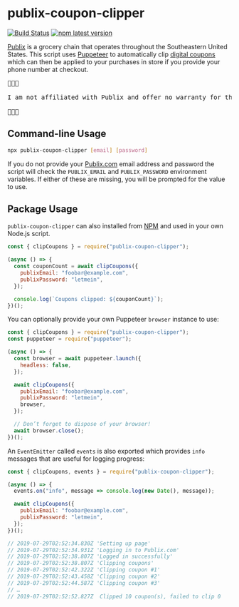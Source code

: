 # publix-coupon-clipper

[![Build Status](https://github.com/davecardwell/publix-coupon-clipper/workflows/Release/badge.svg)](https://github.com/davecardwell/publix-coupon-clipper/actions?workflow=Release)
[![npm latest version](https://img.shields.io/npm/v/publix-coupon-clipper/latest.svg)](https://www.npmjs.com/package/publix-coupon-clipper)

[Publix](https://www.publix.com/) is a grocery chain that operates throughout the Southeastern United States. This script uses [Puppeteer](https://developers.google.com/web/tools/puppeteer/) to automatically clip [digital coupons](https://www.publix.com/savings/coupons/digital-coupons) which can then be applied to your purchases in store if you provide your phone number at checkout.

<pre>🚨🚨🚨

I am not affiliated with Publix and offer no warranty for the use of this code.

🚨🚨🚨</pre>

## Command-line Usage

```sh
npx publix-coupon-clipper [email] [password]
```

If you do not provide your [Publix.com](https://www.publix.com/) email address and password the script will check the `PUBLIX_EMAIL` and `PUBLIX_PASSWORD` environment variables. If either of these are missing, you will be prompted for the value to use.

## Package Usage

`publix-coupon-clipper` can also installed from [NPM](https://www.npmjs.com/package/publix-coupon-clipper) and used in your own Node.js script.

```javascript
const { clipCoupons } = require("publix-coupon-clipper");

(async () => {
  const couponCount = await clipCoupons({
    publixEmail: "foobar@example.com",
    publixPassword: "letmein",
  });

  console.log(`Coupons clipped: ${couponCount}`);
})();
```

You can optionally provide your own Puppeteer `browser` instance to use:

```javascript
const { clipCoupons } = require("publix-coupon-clipper");
const puppeteer = require("puppeteer");

(async () => {
  const browser = await puppeteer.launch({
    headless: false,
  });

  await clipCoupons({
    publixEmail: "foobar@example.com",
    publixPassword: "letmein",
    browser,
  });

  // Don’t forget to dispose of your browser!
  await browser.close();
})();
```

An `EventEmitter` called `events` is also exported which provides `info` messages that are useful for logging progress:

```javascript
const { clipCoupons, events } = require("publix-coupon-clipper");

(async () => {
  events.on("info", message => console.log(new Date(), message));

  await clipCoupons({
    publixEmail: "foobar@example.com",
    publixPassword: "letmein",
  });
})();

// 2019-07-29T02:52:34.830Z 'Setting up page'
// 2019-07-29T02:52:34.931Z 'Logging in to Publix.com'
// 2019-07-29T02:52:38.807Z 'Logged in successfully'
// 2019-07-29T02:52:38.807Z 'Clipping coupons'
// 2019-07-29T02:52:42.322Z 'Clipping coupon #1'
// 2019-07-29T02:52:43.458Z 'Clipping coupon #2'
// 2019-07-29T02:52:44.587Z 'Clipping coupon #3'
// …
// 2019-07-29T02:52:52.827Z  Clipped 10 coupon(s), failed to clip 0
```
